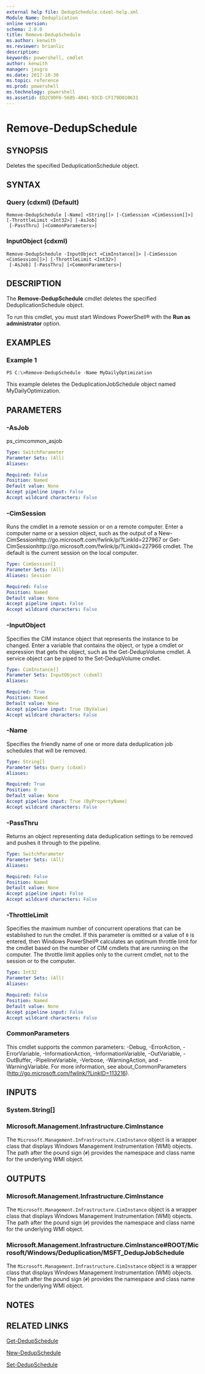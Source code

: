 ```yaml
---
external help file: DedupSchedule.cdxml-help.xml
Module Name: Deduplication
online version: 
schema: 2.0.0
title: Remove-DedupSchedule
ms.author: kenwith
ms.reviewer: brianlic
description: 
keywords: powershell, cmdlet
author: kenwith
manager: jasgro
ms.date: 2017-10-30
ms.topic: reference
ms.prod: powershell
ms.technology: powershell
ms.assetid: ED2C90F6-5605-4041-93CD-CF179D010631
---
```


# Remove-DedupSchedule

## SYNOPSIS
Deletes the specified DeduplicationSchedule object.

## SYNTAX

### Query (cdxml) (Default)
```
Remove-DedupSchedule [-Name] <String[]> [-CimSession <CimSession[]>] [-ThrottleLimit <Int32>] [-AsJob]
 [-PassThru] [<CommonParameters>]
```

### InputObject (cdxml)
```
Remove-DedupSchedule -InputObject <CimInstance[]> [-CimSession <CimSession[]>] [-ThrottleLimit <Int32>]
 [-AsJob] [-PassThru] [<CommonParameters>]
```

## DESCRIPTION
The **Remove-DedupSchedule** cmdlet deletes the specified DeduplicationSchedule object.

To run this cmdlet, you must start Windows PowerShell® with the **Run as administrator** option.

## EXAMPLES

### Example 1
```
PS C:\>Remove-DedupSchedule -Name MyDailyOptimization
```

This example deletes the DeduplicationJobSchedule object named MyDailyOptimization.

## PARAMETERS

### -AsJob
ps_cimcommon_asjob

```yaml
Type: SwitchParameter
Parameter Sets: (All)
Aliases: 

Required: False
Position: Named
Default value: None
Accept pipeline input: False
Accept wildcard characters: False
```

### -CimSession
Runs the cmdlet in a remote session or on a remote computer.
Enter a computer name or a session object, such as the output of a New-CimSessionhttp://go.microsoft.com/fwlink/p/?LinkId=227967 or Get-CimSessionhttp://go.microsoft.com/fwlink/p/?LinkId=227966 cmdlet.
The default is the current session on the local computer.

```yaml
Type: CimSession[]
Parameter Sets: (All)
Aliases: Session

Required: False
Position: Named
Default value: None
Accept pipeline input: False
Accept wildcard characters: False
```

### -InputObject
Specifies the CIM instance object that represents the instance to be changed.
Enter a variable that contains the object, or type a cmdlet or expression that gets the object, such as the Get-DedupVolume cmdlet.
A service object can be piped to the Set-DedupVolume cmdlet.

```yaml
Type: CimInstance[]
Parameter Sets: InputObject (cdxml)
Aliases: 

Required: True
Position: Named
Default value: None
Accept pipeline input: True (ByValue)
Accept wildcard characters: False
```

### -Name
Specifies the friendly name of one or more data deduplication job schedules that will be removed.

```yaml
Type: String[]
Parameter Sets: Query (cdxml)
Aliases: 

Required: True
Position: 0
Default value: None
Accept pipeline input: True (ByPropertyName)
Accept wildcard characters: False
```

### -PassThru
Returns an object representing data deduplication settings to be removed and pushes it through to the pipeline.

```yaml
Type: SwitchParameter
Parameter Sets: (All)
Aliases: 

Required: False
Position: Named
Default value: None
Accept pipeline input: False
Accept wildcard characters: False
```

### -ThrottleLimit
Specifies the maximum number of concurrent operations that can be established to run the cmdlet.
If this parameter is omitted or a value of `0` is entered, then Windows PowerShell® calculates an optimum throttle limit for the cmdlet based on the number of CIM cmdlets that are running on the computer.
The throttle limit applies only to the current cmdlet, not to the session or to the computer.

```yaml
Type: Int32
Parameter Sets: (All)
Aliases: 

Required: False
Position: Named
Default value: None
Accept pipeline input: False
Accept wildcard characters: False
```

### CommonParameters
This cmdlet supports the common parameters: -Debug, -ErrorAction, -ErrorVariable, -InformationAction, -InformationVariable, -OutVariable, -OutBuffer, -PipelineVariable, -Verbose, -WarningAction, and -WarningVariable. For more information, see about_CommonParameters (http://go.microsoft.com/fwlink/?LinkID=113216).

## INPUTS

### System.String[]

### Microsoft.Management.Infrastructure.CimInstance
The `Microsoft.Management.Infrastructure.CimInstance` object is a wrapper class that displays Windows Management Instrumentation (WMI) objects.
The path after the pound sign (`#`) provides the namespace and class name for the underlying WMI object.

## OUTPUTS

### Microsoft.Management.Infrastructure.CimInstance
The `Microsoft.Management.Infrastructure.CimInstance` object is a wrapper class that displays Windows Management Instrumentation (WMI) objects.
The path after the pound sign (`#`) provides the namespace and class name for the underlying WMI object.

### Microsoft.Management.Infrastructure.CimInstance#ROOT/Microsoft/Windows/Deduplication/MSFT_DedupJobSchedule
The `Microsoft.Management.Infrastructure.CimInstance` object is a wrapper class that displays Windows Management Instrumentation (WMI) objects.
The path after the pound sign (`#`) provides the namespace and class name for the underlying WMI object.

## NOTES

## RELATED LINKS

[Get-DedupSchedule](./Get-DedupSchedule.md)

[New-DedupSchedule](./New-DedupSchedule.md)

[Set-DedupSchedule](./Set-DedupSchedule.md)

